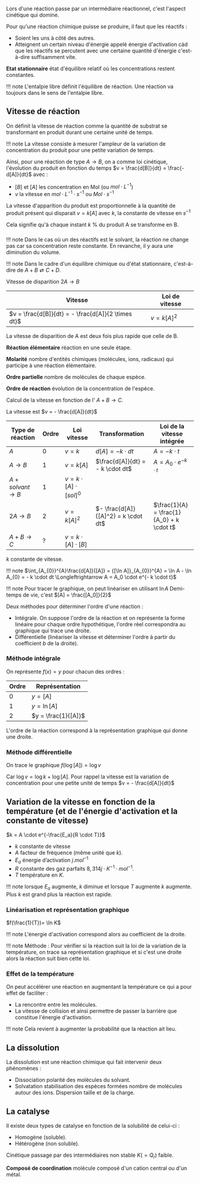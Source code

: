 Lors d'une réaction passe par un intermédiaire réactionnel,
c'est l'aspect cinétique qui domine.

Pour qu'une réaction chimique puisse se produire, il faut que les réactifs :

* Soient les uns à côté des autres.
* Atteignent un certain niveau d'énergie appelé énergie d'activation càd que les réactifs se percutent avec une certaine quantité d'énergie c'est-à-dire suffisamment vite.

__Etat stationnaire__ état d'équilibre relatif où les concentrations restent constantes.	

!!! note
	L'entalpie libre définit l'équilibre de réaction. Une réaction va toujours dans le sens de l'entalpie libre.

## Vitesse de réaction

On définit la vitesse de réaction comme la quantité de substrat se transformant en produit durant une certaine unité de temps.

!!! note 
	La vitesse consiste à mesurer l'ampleur de la variation de concentration du produit pour une petite variation de temps.

Ainsi, pour une réaction de type $A \rightarrow B$, on a comme loi cinétique, l'évolution du produit en fonction du temps $v = \frac{d[B]}{dt} = \frac{- d[A]}{dt}$ avec :

* $[B]$ et $[A]$ les concentration en Mol (ou $mol \cdot L^{-1}$)
* $v$ la vitesse en $mol \cdot L^{-1} \cdot s^{-1}$ ou $Mol \cdot s^{-1}$

La vitesse d'apparition du produit est proportionnelle à la quantité de produit présent qui disparait $v = k[A]$ avec $k$, la constante de vitesse en $s^{-1}$

Cela signifie qu'à chaque instant $k$ % du produit A se transforme en B.

### 


!!! note
	Dans le cas où un des réactifs est le solvant, la réaction ne change pas car sa concentration reste constante. En revanche, il y aura une diminution du volume.

!!! note 
	Dans le cadre d'un équilibre chimique ou d'état stationnaire, c'est-à-dire de $A + B \rightleftarrows C + D$.


Vitesse de disparition $2A \rightarrow B$

| Vitesse                                                                        | Loi de vitesse                  |
|------------------------------------|------------------------------------|
| $v = \frac{d[B]}{dt} = - \frac{d[A]}{2 \times dt}$ | $v = k{[A]}^{2}$ |

La vitesse de disparition de A est deux fois plus rapide que celle de B.

__Réaction élémentaire__ réaction en une seule étape.

__Molarité__ nombre d'entités chimiques (molécules, ions, radicaux) qui participe à une réaction élémentaire.

__Ordre partielle__ nombre de molécules de chaque espèce.

__Ordre de réaction__ évolution de la concentration de l'espèce.

Calcul de la vitesse en fonction de l' $A + B \rightarrow C$.

La vitesse est $v = - \frac{d[A]}{dt}$

Type de réaction    | Ordre | Loi vitesse   | Transformation | Loi de la vitesse intégrée
--------------------|-------|---------------|----------------|----------------------------
$A$                 | 0 | $v = k$  | $d[A] = -k \cdot dt$                  | $A = - k \cdot t$
$A \rightarrow B$   | 1 | $v = k[A]$        | $\frac{d[A]}{dt} = - k \cdot dt$      | $A = A_0 \cdot e^{-k \cdot t}$
$A + solvant \rightarrow B$	| 1 |$v = k \cdot [A] \cdot [sol]^0$   
$2A \rightarrow B$  | 2 | $v = k[A]^2$      | $- \frac{d[A]}{[A]^2} = k \cdot dt$   | $\frac{1}{A} = \frac{1}{A_0} + k \cdot t$
$A + B \rightarrow C$		| ? | $v = k \cdot [A] \cdot [B]$	

$k$ constante de vitesse.

!!! note
    $\int_{A_{0}}^{A}\frac{d[A]}{[A]} = {[\ln A]}_{A_{0}}^{A} = \ln A - \ln A_{0} = - k \cdot dt \Longleftrightarrow A = A_0 \cdot e^{- k \cdot t}$

!!! note
    Pour tracer le graphique, on peut linéariser en utilisant $\ln A$ Demi-temps de vie, c'est $[A] = \frac{[A_0]}{2}$

Deux méthodes pour déterminer l'ordre d'une réaction :

* Intégrale. On suppose l'ordre de la réaction et on représente la forme linéaire pour chaque ordre hypothétique, l'ordre réel correspondra au graphique qui trace une droite.
* Différentielle (linéariser la vitesse et déterminer l'ordre à partir du coefficient $b$ de la droite).

### Méthode intégrale

On représente $f(x) = y$ pour chacun des ordres :

Ordre   | Représentation
--------|-----------
0       | $y = [A]$
1       | $y = \ln{[A]}$   
2       | $y = \frac{1}{[A]}$

L'ordre de la réaction correspond à la représentation graphique qui donne une droite.

### Méthode différentielle

On trace le graphique $f(\log[A]) = \log v$

Car $\log v = \log k + \log{[A]}$. Pour rappel la vitesse est la variation de concentration pour une petite unité de temps $v = - \frac{d[A]}{dt}$

## Variation de la vitesse en fonction de la température (et de l'énergie d'activation et la constante de vitesse)

$k = A \cdot e^{-\frac{E_a}{R \cdot T}}$

* $k$ constante de vitesse
* $A$ facteur de fréquence (même unité que $k$).
* $E_a$ énergie d’activation $j.mol^{-1}$
* $R$ constante des gaz parfaits $8,314  j\cdot K^{-1} \cdot mol^{-1}$.
* $T$ température en $K$.

!!! note
    lorsque $E_a$ augmente, $k$ diminue et lorsque $T$ augmente $k$ augmente. Plus $k$ est grand plus la réaction est rapide.

### Linéarisation et représentation graphique 

$f(\frac{1}{T})= \ln K$

!!! note
    L'énergie d'activation correspond alors au coefficient de la droite.

!!! note 
    Méthode : Pour vérifier si la réaction suit la loi de la variation de la température, on trace sa représentation graphique et si c'est une droite alors la réaction suit bien cette loi.

### Effet de la température

On peut accélérer une réaction en augmentant la température ce qui a
pour effet de faciliter :

* La rencontre entre les molécules.
* La vitesse de collision et ainsi permettre de passer la barrière que constitue l'énergie d'activation.

!!! note
    Cela revient à augmenter la probabilité que la réaction ait lieu.

## La dissolution

La dissolution est une réaction chimique qui fait intervenir deux phénomènes :

* Dissociation polarité des molécules du solvant.
* Solvatation stabilisation des espèces formées nombre de molécules autour des ions. Dispersion taille et de la charge.

## La catalyse

Il existe deux types de catalyse en fonction de la solubilité de celui-ci :

* Homogène (soluble).
* Hétérogène (non soluble).

Cinétique passage par des intermédiaires non stable $K( = Q_r)$ faible.

__Composé de coordination__ molécule composé d'un cation central ou d'un métal.

